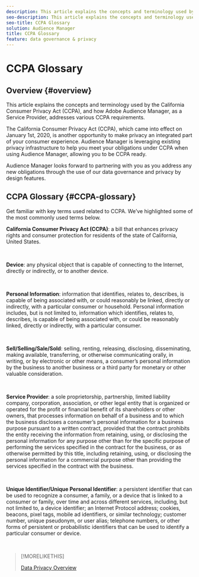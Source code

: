 ```yaml
---
description: This article explains the concepts and terminology used by the California Consumer Privacy Act (CCPA), and how Adobe Audience Manager addresses various CCPA requirements.
seo-description: This article explains the concepts and terminology used by the California Consumer Privacy Act (CCPA), and how Adobe Audience Manager addresses various CCPA requirements.
seo-title: CCPA Glossary
solution: Audience Manager
title: CCPA Glossary
feature: data governance & privacy
---
```


# CCPA Glossary

## Overview {#overview}

This article explains the concepts and terminology used by the California Consumer Privacy Act (CCPA), and how Adobe Audience Manager, as a Service Provider, addresses various CCPA requirements.

The California Consumer Privacy Act (CCPA), which came into effect on January 1st, 2020, is another opportunity to make privacy an integrated part of your consumer experience. Audience Manager is leveraging existing privacy infrastructure to help you meet your obligations under CCPA when using Audience Manager, allowing you to be CCPA ready.

Audience Manager looks forward to partnering with you as you address any new obligations through the use of our data governance and privacy by design features.

## CCPA Glossary {#CCPA-glossary}

Get familiar with key terms used related to CCPA. We’ve highlighted some of the most commonly used terms below.

**California Consumer Privacy Act (CCPA)**: a bill that enhances privacy rights and consumer protection for residents of the state of California, United States.

&nbsp;

**Device**: any physical object that is capable of connecting to the Internet, directly or indirectly, or to another device.

&nbsp;

**Personal Information**: information that identifies, relates to, describes, is capable of being associated with, or could reasonably be linked, directly or indirectly, with a particular consumer or household. Personal information includes, but is not limited to, information which identifies, relates to, describes, is capable of being associated with, or could be reasonably linked, directly or indirectly, with a particular consumer.

&nbsp;

**Sell/Selling/Sale/Sold**: selling, renting, releasing, disclosing, disseminating, making available, transferring, or otherwise communicating orally, in writing, or by electronic or other means, a consumer’s personal information by the business to another business or a third party for monetary or other valuable consideration.

&nbsp;

**Service Provider**: a sole proprietorship, partnership, limited liability company, corporation, association, or other legal entity that is organized or operated for the profit or financial benefit of its shareholders or other owners, that processes information on behalf of a business and to which the business discloses a consumer’s personal information for a business purpose pursuant to a written contract, provided that the contract prohibits the entity receiving the information from retaining, using, or disclosing the personal information for any purpose other than for the specific purpose of performing the services specified in the contract for the business, or as otherwise permitted by this title, including retaining, using, or disclosing the personal information for a commercial purpose other than providing the services specified in the contract with the business.

&nbsp;

**Unique Identifier/Unique Personal Identifier**: a persistent identifier that can be used to recognize a consumer, a family, or a device that is linked to a consumer or family, over time and across different services, including, but not limited to, a device identifier; an Internet Protocol address; cookies, beacons, pixel tags, mobile ad identifiers, or similar technology; customer number, unique pseudonym, or user alias; telephone numbers, or other forms of persistent or probabilistic identifiers that can be used to identify a particular consumer or device.

&nbsp;

>[!MORELIKETHIS]
>
>[Data Privacy Overview](/help/using/overview/data-security-and-privacy/data-privacy.md)